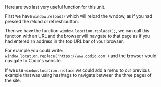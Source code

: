 Here are two last very useful function for this unit.

First we have `window.reload()` which will reload the window, as if you had pressed the reload or refresh button.

Then we have the function `window.location.replace();`, we can call this function with an URL and the browser will navigate to that page as if you had entered an address in the top URL bar of your browser.

For example you could write: `window.location.replace('https://www.codio.com')` and the browser would navigate to Codio's website.

If we use `window.location.replace` we could add a menu to our previous example that was using hashtags to navigate between the three pages of the site.